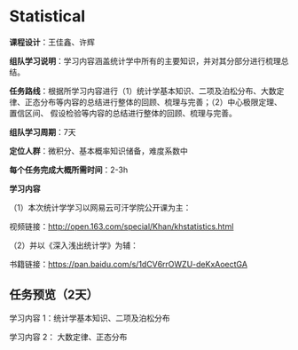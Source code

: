 # Statistical

**课程设计**：王佳鑫、许辉

**组队学习说明**：学习内容涵盖统计学中所有的主要知识，并对其分部分进行梳理总结。

**任务路线**：根据所学习内容进行（1）统计学基本知识、二项及泊松分布、大数定律、正态分布等内容的总结进行整体的回顾、梳理与完善；（2）中心极限定理、置信区间、 假设检验等内容的总结进行整体的回顾、梳理与完善。

**组队学习周期**：7天

**定位人群**：微积分、基本概率知识储备，难度系数中

**每个任务完成大概所需时间**：2-3h

**学习内容**

（1）本次统计学学习以网易云可汗学院公开课为主：

视频链接：http://open.163.com/special/Khan/khstatistics.html

（2）并以《深入浅出统计学》为辅：

书籍链接：https://pan.baidu.com/s/1dCV6rrOWZU-deKxAoectGA



## 任务预览（2天）

学习内容 1：统计学基本知识、二项及泊松分布

学习内容 2： 大数定律、正态分布